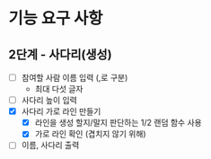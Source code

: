 # 기능 요구 사항

## 2단계 - 사다리(생성)

-[ ] 참여할 사람 이름 입력 (,로 구분)
    - 최대 다섯 글자
-[ ] 사다리 높이 입력
-[x] 사다리 가로 라인 만들기
    -[x] 라인을 생성 할지/말지 판단하는 1/2 랜덤 함수 사용
    -[x] 가로 라인 확인 (겹치지 않기 위해)
-[ ] 이름, 사다리 출력
